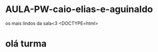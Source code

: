 # AULA-PW-caio-elias-e-aguinaldo
os mais lindos da sala&lt;3
<DOCTYPE=html>
<html>
  <h1> olá turma</h1>
  </html>
